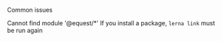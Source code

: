 Common issues

Cannot find module '@equest/\*'
If you install a package, `lerna link` must be run again
